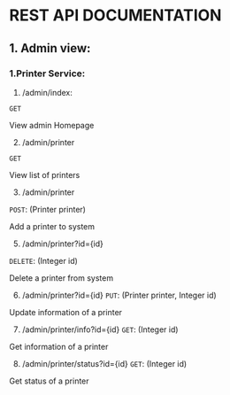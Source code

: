 # REST API DOCUMENTATION
## 1. Admin view:
### 1.Printer Service:
1. /admin/index:

`GET` 

View admin Homepage

2. /admin/printer

`GET`

View list of printers

3. /admin/printer

`POST`: (Printer printer)

Add a printer to system


5. /admin/printer?id={id}

`DELETE`: (Integer id)

Delete a printer from system

6. /admin/printer?id={id}
`PUT`: (Printer printer, Integer id)

Update information of a printer

7. /admin/printer/info?id={id}
`GET`: (Integer id)

Get information of a printer

8. /admin/printer/status?id={id}
`GET`: (Integer id)

Get status of a printer


